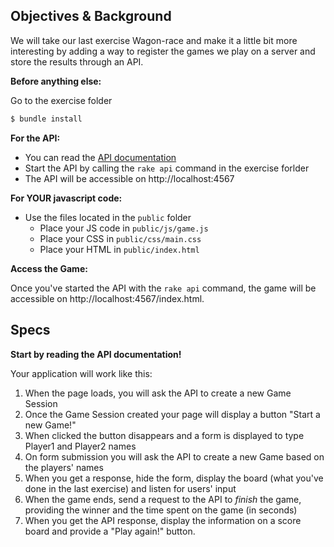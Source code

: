 ## Objectives & Background

We will take our last exercise Wagon-race and make it a little bit more interesting by adding a way to register the games we play on a server and store the results through an API.

**Before anything else:**

Go to the exercise folder

```bash
$ bundle install
```

**For the API:**

* You can read the [API documentation](https://github.com/lewagon/fullstack-challenges/blob/master/04-Front-End/07-HTTP-and-Ajax/Optional-01-AJAX-wagon-race/API.md)
* Start the API by calling the `rake api` command in the exercise forlder
* The API will be accessible on http://localhost:4567

**For YOUR javascript code:**

* Use the files located in the `public` folder
  * Place your JS code in `public/js/game.js`
  * Place your CSS in `public/css/main.css`
  * Place your HTML in `public/index.html`

**Access the Game:**

Once you've started the API with the `rake api` command, the game will be accessible on http://localhost:4567/index.html.

## Specs

**Start by reading the API documentation!**

Your application will work like this:

1. When the page loads, you will ask the API to create a new Game Session
2. Once the Game Session created your page will display a button "Start a new Game!"
3. When clicked the button disappears and a form is displayed to type Player1 and Player2 names
4. On form submission you will ask the API to create a new Game based on the players' names
5. When you get a response, hide the form, display the board (what you've done in the last exercise) and listen for users' input
6. When the game ends, send a request to the API to _finish_ the game, providing the winner and the time spent on the game (in seconds)
7. When you get the API response, display the information on a score board and provide a "Play again!" button.
